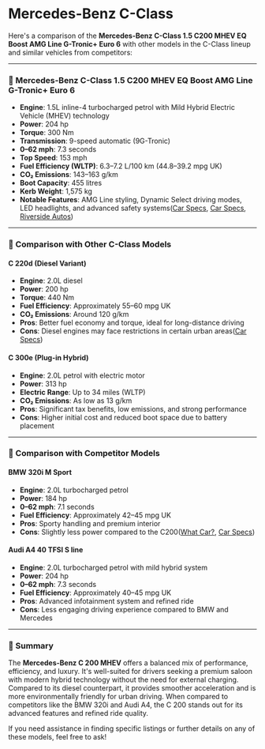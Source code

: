 # Mercedes-Benz C-Class

Here's a comparison of the **Mercedes-Benz C-Class 1.5 C200 MHEV EQ Boost AMG Line G-Tronic+ Euro 6** with other models
in the C-Class lineup and similar vehicles from competitors:

---

### 🔹 Mercedes-Benz C-Class 1.5 C200 MHEV EQ Boost AMG Line G-Tronic+ Euro 6

* **Engine**: 1.5L inline-4 turbocharged petrol with Mild Hybrid Electric Vehicle (MHEV) technology
* **Power**: 204 hp
* **Torque**: 300 Nm
* **Transmission**: 9-speed automatic (9G-Tronic)
* **0–62 mph**: 7.3 seconds
* **Top Speed**: 153 mph
* **Fuel Efficiency (WLTP)**: 6.3–7.2 L/100 km (44.8–39.2 mpg UK)
* **CO₂ Emissions**: 143–163 g/km
* **Boot Capacity**: 455 litres
* **Kerb Weight**: 1,575 kg
* **Notable Features**: AMG Line styling, Dynamic Select driving modes, LED headlights, and advanced safety
  systems([Car Specs][1], [Car Specs][2], [Riverside Autos][3])

---

### 🔹 Comparison with Other C-Class Models

#### **C 220d (Diesel Variant)**

* **Engine**: 2.0L diesel
* **Power**: 200 hp
* **Torque**: 440 Nm
* **Fuel Efficiency**: Approximately 55–60 mpg UK
* **CO₂ Emissions**: Around 120 g/km
* **Pros**: Better fuel economy and torque, ideal for long-distance driving
* **Cons**: Diesel engines may face restrictions in certain urban areas([Car Specs][1])

#### **C 300e (Plug-in Hybrid)**

* **Engine**: 2.0L petrol with electric motor
* **Power**: 313 hp
* **Electric Range**: Up to 34 miles (WLTP)
* **CO₂ Emissions**: As low as 13 g/km
* **Pros**: Significant tax benefits, low emissions, and strong performance
* **Cons**: Higher initial cost and reduced boot space due to battery placement

---

### 🔹 Comparison with Competitor Models

#### **BMW 320i M Sport**

* **Engine**: 2.0L turbocharged petrol
* **Power**: 184 hp
* **0–62 mph**: 7.1 seconds
* **Fuel Efficiency**: Approximately 42–45 mpg UK
* **Pros**: Sporty handling and premium interior
* **Cons**: Slightly less power compared to the C200([What Car?][4], [Car Specs][2])

#### **Audi A4 40 TFSI S line**

* **Engine**: 2.0L turbocharged petrol with mild hybrid system
* **Power**: 204 hp
* **0–62 mph**: 7.3 seconds
* **Fuel Efficiency**: Approximately 40–45 mpg UK
* **Pros**: Advanced infotainment system and refined ride
* **Cons**: Less engaging driving experience compared to BMW and Mercedes

---

### 🔹 Summary

The **Mercedes-Benz C 200 MHEV** offers a balanced mix of performance, efficiency, and luxury. It's well-suited for
drivers seeking a premium saloon with modern hybrid technology without the need for external charging. Compared to its
diesel counterpart, it provides smoother acceleration and is more environmentally friendly for urban driving. When
compared to competitors like the BMW 320i and Audi A4, the C 200 stands out for its advanced features and refined ride
quality.

If you need assistance in finding specific listings or further details on any of these models, feel free to ask!

[1]: https://www.car-specs.net/car/Mercedes-Benz-C-class-T-modell-%28S206%29/C-200-EQ-Boost-%28204-Hp%29-9G-TRONIC/40671?utm_source=chatgpt.com "Mercedes-Benz C-class (2021) C 200 EQ Boost (204 Hp) 9G-TRONIC Technical Specifications and Car Data, Engine Info and Performance"

[2]: https://www.car-specs.net/car/Mercedes-Benz-C-class-%28W206%29/C-200-EQ-Boost-%28204-Hp%29-9G-TRONIC/40679?utm_source=chatgpt.com "Mercedes-Benz C-class (2021) C 200 EQ Boost (204 Hp) 9G-TRONIC Technical Specifications and Car Data, Engine Info and Performance"

[3]: https://www.riversideautos.co.uk/product/292594-mercedes-benz-c-class-1-5-c200-mhev-eq-boost-amg-line-premium-g-tronic-euro-6-s-s-4dr/?utm_source=chatgpt.com "Mercedes-Benz C Class 1.5 C200 MHEV EQ Boost AMG Line (Premium) G-Tronic+ Euro 6 (s/s) 4dr - Riverside Autos"

[4]: https://www.whatcar.com/mercedes-benz/c-class/saloon/c200-amg-line-4dr-9g-tronic/98689?utm_source=chatgpt.com "Mercedes C-Class C200 AMG Line 4dr 9G-Tronic 2025 Review | What Car?"
